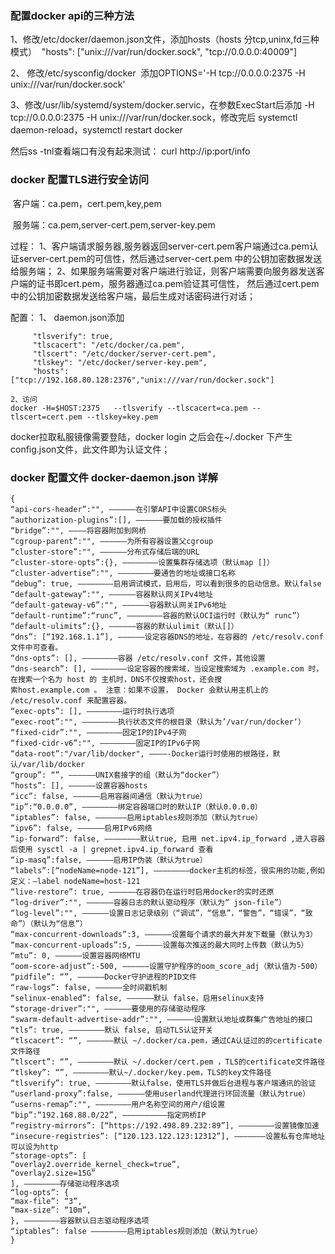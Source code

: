 ### 配置docker api的三种方法

1、修改/etc/docker/daemon.json文件，添加hosts（hosts 分tcp,uninx,fd三种模式）
​        "hosts": ["unix:///var/run/docker.sock", "tcp://0.0.0.0:40009"]

2、 修改/etc/sysconfig/docker
​        添加OPTIONS='-H tcp://0.0.0.0:2375 -H unix:///var/run/docker.sock'

3、修改/usr/lib/systemd/system/docker.servic，在参数ExecStart后添加 -H tcp://0.0.0.0:2375 -H unix:///var/run/docker.sock，修改完后 systemctl daemon-reload，systemctl restart docker

然后ss -tnl查看端口有没有起来测试： curl http://ip:port/info 

### docker 配置TLS进行安全访问

​    客户端：ca.pem，cert.pem,key,pem

​    服务端：ca.pem,server-cert.pem,server-key.pem

过程：
	1、客户端请求服务器,服务器返回server-cert.pem客户端通过ca.pem认证server-cert.pem的可信性，然后通过server-cert.pem 中的公钥加密数据发送给服务端；
	2、如果服务端需要对客户端进行验证，则客户端需要向服务器发送客户端的证书即cert.pem，服务器通过ca.pem验证其可信性，
	   然后通过cert.pem中的公钥加密数据发送给客户端，最后生成对话密码进行对话；
	
配置：
    1、 daemon.json添加

         "tlsverify": true, 
         "tlscacert": "/etc/docker/ca.pem", 
         "tlscert": "/etc/docker/server-cert.pem", 
         "tlskey": "/etc/docker/server-key.pem", 
         "hosts": ["tcp://192.168.80.128:2376","unix:///var/run/docker.sock"]
     
    2、访问
    docker -H=$HOST:2375   --tlsverify --tlscacert=ca.pem --tlscert=cert.pem --tlskey=key.pem 

docker拉取私服镜像需要登陆，docker login 之后会在~/.docker 下产生config.json文件，此文件即为认证文件；

### docker 配置文件 docker-daemon.json 详解

```
{
“api-cors-header”:"", ——————在引擎API中设置CORS标头
“authorization-plugins”:[], ——————要加载的授权插件
“bridge”:"", ————将容器附加到网桥
“cgroup-parent”:"", ——————为所有容器设置父cgroup
“cluster-store”:"", ——————分布式存储后端的URL
“cluster-store-opts”:{}, ————————设置集群存储选项（默认map []）
“cluster-advertise”:"", ————————要通告的地址或接口名称
“debug”: true, ————————启用调试模式，启用后，可以看到很多的启动信息。默认false
“default-gateway”:"", ——————容器默认网关IPv4地址
“default-gateway-v6”:"", ——————容器默认网关IPv6地址
“default-runtime”:“runc”, ————————容器的默认OCI运行时（默认为“ runc”）
“default-ulimits”:{}, ——————容器的默认ulimit（默认[]）
“dns”: [“192.168.1.1”], ——————设定容器DNS的地址，在容器的 /etc/resolv.conf文件中可查看。
“dns-opts”: [], ————————容器 /etc/resolv.conf 文件，其他设置
“dns-search”: [], ————————设定容器的搜索域，当设定搜索域为 .example.com 时，在搜索一个名为 host 的 主机时，DNS不仅搜索host，还会搜
索host.example.com 。 注意：如果不设置， Docker 会默认用主机上的 /etc/resolv.conf 来配置容器。
“exec-opts”: [], ————————运行时执行选项
“exec-root”:"", ————————执行状态文件的根目录（默认为’/var/run/docker‘）
“fixed-cidr”:"", ————————固定IP的IPv4子网
“fixed-cidr-v6”:"", ————————固定IP的IPv6子网
“data-root”:"/var/lib/docker", ————-Docker运行时使用的根路径，默认/var/lib/docker
“group”: “”, ——————UNIX套接字的组（默认为“docker”）
“hosts”: [], ——————设置容器hosts
“icc”: false, ——————启用容器间通信（默认为true）
“ip”:“0.0.0.0”, ————————绑定容器端口时的默认IP（默认0.0.0.0）
“iptables”: false, ———————启用iptables规则添加（默认为true）
“ipv6”: false, ——————启用IPv6网络
“ip-forward”: false, ————————默认true, 启用 net.ipv4.ip_forward ,进入容器后使用 sysctl -a | grepnet.ipv4.ip_forward 查看
“ip-masq”:false, ——————启用IP伪装（默认为true）
“labels”:[“nodeName=node-121”], ————————docker主机的标签，很实用的功能,例如定义：–label nodeName=host-121
“live-restore”: true, ——————在容器仍在运行时启用docker的实时还原
“log-driver”:"", ——————容器日志的默认驱动程序（默认为“ json-file”）
“log-level”:"", ——————设置日志记录级别（“调试”，“信息”，“警告”，“错误”，“致命”）（默认为“信息”）
“max-concurrent-downloads”:3, ——————设置每个请求的最大并发下载量（默认为3）
“max-concurrent-uploads”:5, ——————设置每次推送的最大同时上传数（默认为5）
“mtu”: 0, ——————设置容器网络MTU
“oom-score-adjust”:-500, ——————设置守护程序的oom_score_adj（默认值为-500）
“pidfile”: “”, ——————Docker守护进程的PID文件
“raw-logs”: false, ——————全时间戳机制
“selinux-enabled”: false, ——————默认 false，启用selinux支持
“storage-driver”:"", ——————要使用的存储驱动程序
“swarm-default-advertise-addr”:"", ——————设置默认地址或群集广告地址的接口
“tls”: true, ————————默认 false, 启动TLS认证开关
“tlscacert”: “”, ——————默认 ~/.docker/ca.pem，通过CA认证过的的certificate文件路径
“tlscert”: “”, ————————默认 ~/.docker/cert.pem ，TLS的certificate文件路径
“tlskey”: “”, ————————默认~/.docker/key.pem，TLS的key文件路径
“tlsverify”: true, ————————默认false，使用TLS并做后台进程与客户端通讯的验证
“userland-proxy”:false, ——————使用userland代理进行环回流量（默认为true）
“userns-remap”:"", ————————用户名称空间的用户/组设置
“bip”:“192.168.88.0/22”, ——————————指定网桥IP
“registry-mirrors”: [“https://192.498.89.232:89”], ————————设置镜像加速
“insecure-registries”: [“120.123.122.123:12312”], ———————设置私有仓库地址可以设为http
“storage-opts”: [
“overlay2.override_kernel_check=true”,
“overlay2.size=15G”
], ————————存储驱动程序选项
“log-opts”: {
“max-file”: “3”,
“max-size”: “10m”,
}, ————————容器默认日志驱动程序选项
“iptables”: false ————————启用iptables规则添加（默认为true）
}
```

